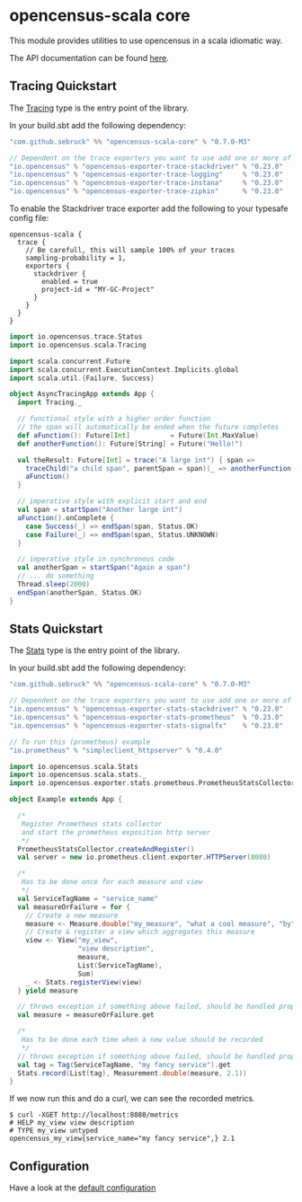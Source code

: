 # opencensus-scala core
This module provides utilities to use opencensus in a scala idiomatic way.

The API documentation can be found [here](https://census-ecosystem.github.io/opencensus-scala/api/).

## Tracing Quickstart

The [Tracing](https://census-ecosystem.github.io/opencensus-scala/api/api/com/github/sebruck/opencensus/Tracing$.html) type 
is the entry point of the library.

In your build.sbt add the following dependency:

```scala
"com.github.sebruck" %% "opencensus-scala-core" % "0.7.0-M3"

// Dependent on the trace exporters you want to use add one or more of the following
"io.opencensus" % "opencensus-exporter-trace-stackdriver" % "0.23.0"
"io.opencensus" % "opencensus-exporter-trace-logging"     % "0.23.0"
"io.opencensus" % "opencensus-exporter-trace-instana"     % "0.23.0"
"io.opencensus" % "opencensus-exporter-trace-zipkin"      % "0.23.0"
```

To enable the Stackdriver trace exporter add the following to your typesafe config file:
```
opencensus-scala {
  trace {
    // Be carefull, this will sample 100% of your traces
    sampling-probability = 1,
    exporters {
      stackdriver {
        enabled = true 
        project-id = "MY-GC-Project"
      }
    }
  }
}
```

````scala
import io.opencensus.trace.Status
import io.opencensus.scala.Tracing

import scala.concurrent.Future
import scala.concurrent.ExecutionContext.Implicits.global
import scala.util.{Failure, Success}

object AsyncTracingApp extends App {
  import Tracing._

  // functional style with a higher order function
  // the span will automatically be ended when the future completes
  def aFunction(): Future[Int]          = Future(Int.MaxValue)
  def anotherFunction(): Future[String] = Future("Hello!")

  val theResult: Future[Int] = trace("A large int") { span =>
    traceChild("a child span", parentSpan = span)(_ => anotherFunction())
    aFunction()
  }

  // imperative style with explicit start and end
  val span = startSpan("Another large int")
  aFunction().onComplete {
    case Success(_) => endSpan(span, Status.OK)
    case Failure(_) => endSpan(span, Status.UNKNOWN)
  }

  // imperative style in synchronous code
  val anotherSpan = startSpan("Again a span")
  // ... do something
  Thread.sleep(2000)
  endSpan(anotherSpan, Status.OK)
}
````

## Stats Quickstart
The [Stats](https://census-ecosystem.github.io/opencensus-scala/api/api/com/github/sebruck/opencensus/Stats$.html) type 
is the entry point of the library.

In your build.sbt add the following dependency:

```scala
"com.github.sebruck" %% "opencensus-scala-core" % "0.7.0-M3"

// Dependent on the trace exporters you want to use add one or more of the following
"io.opencensus" % "opencensus-exporter-stats-stackdriver" % "0.23.0"
"io.opencensus" % "opencensus-exporter-stats-prometheus"  % "0.23.0"
"io.opencensus" % "opencensus-exporter-stats-signalfx"    % "0.23.0"

// To run this (prometheus) example
"io.prometheus" % "simpleclient_httpserver" % "0.4.0"
```

```scala
import io.opencensus.scala.Stats
import io.opencensus.scala.stats._
import io.opencensus.exporter.stats.prometheus.PrometheusStatsCollector

object Example extends App {

  /*
   Register Prometheus stats collector
   and start the prometheus exposition http server
   */
  PrometheusStatsCollector.createAndRegister()
  val server = new io.prometheus.client.exporter.HTTPServer(8080)

  /*
   Has to be done once for each measure and view
   */
  val ServiceTagName = "service_name"
  val measureOrFailure = for {
    // Create a new measure
    measure <- Measure.double("my_measure", "what a cool measure", "by")
    // Create & register a view which aggregates this measure
    view <- View("my_view",
                 "view description",
                 measure,
                 List(ServiceTagName),
                 Sum)
    _ <- Stats.registerView(view)
  } yield measure

  // throws exception if something above failed, should be handled properly
  val measure = measureOrFailure.get

  /*
   Has to be done each time when a new value should be recorded
   */
  // throws exception if something above failed, should be handled properly
  val tag = Tag(ServiceTagName, "my fancy service").get
  Stats.record(List(tag), Measurement.double(measure, 2.1))
}
```

If we now run this and do a curl, we can see the recorded metrics.

```
$ curl -XGET http://localhost:8080/metrics
# HELP my_view view description
# TYPE my_view untyped
opencensus_my_view{service_name="my fancy service",} 2.1
```

## Configuration
Have a look at the [default configuration](src/main/resources/reference.conf)